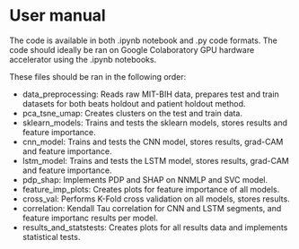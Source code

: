 # User manual 

The code is available in both .ipynb notebook and .py code formats. The code should ideally be ran on Google Colaboratory GPU hardware accelerator using the .ipynb notebooks.

These files should be ran in the following order:

  - data_preprocessing: Reads raw MIT-BIH data, prepares test and train datasets for both beats holdout and patient holdout method.
  - pca_tsne_umap: Creates clusters on the test and train data.
  - sklearn_models: Trains and tests the sklearn models, stores results and feature importance.
  - cnn_model: Trains and tests the CNN model, stores results, grad-CAM and feature importance.
  - lstm_model: Trains and tests the LSTM model, stores results, grad-CAM and feature importance.
  - pdp_shap: Implements PDP and SHAP on NNMLP and SVC model.
  - feature_imp_plots: Creates plots for feature importance of all models.
  - cross_val: Performs K-Fold cross validation on all models, stores results.
  - correlation: Kendall Tau correlation for CNN and LSTM segments, and feature importanc results per model.
  - results_and_statstests: Creates plots for all results data and implements statistical tests.